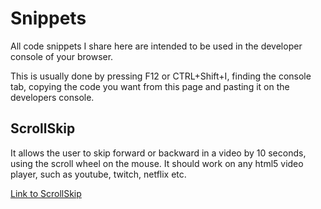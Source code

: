 # Snippets

All code snippets I share here are intended to be used in the developer console of your browser. 

This is usually done by pressing F12 or CTRL+Shift+I, finding the console tab, copying the code you want from this page and pasting it on the developers console.


## ScrollSkip
It allows the user to skip forward or backward in a video by 10 seconds, using the scroll wheel on the mouse.
It should work on any html5 video player, such as youtube, twitch, netflix etc.

[Link to ScrollSkip](../master/scrollskip.js)

